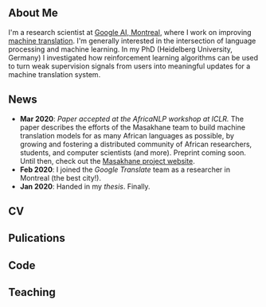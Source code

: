 ## About Me
I'm a research scientist at [Google AI, Montreal](https://research.google/locations/montreal/), where I work on improving [machine translation](https://research.google/research-areas/machine-translation/). I'm generally interested in the intersection of language processing and machine learning. In my PhD (Heidelberg University, Germany) I investigated how reinforcement learning algorithms can be used to turn weak supervision signals from users into meaningful updates for a machine translation system.

## News
- **Mar 2020**: *Paper accepted at the AfricaNLP workshop at ICLR.* The paper describes the efforts of the Masakhane team to build machine translation models for as many African languages as possible, by growing and fostering a distributed community of African researchers, students, and computer scientists (and more). Preprint coming soon. Until then, check out the [Masakhane project website](https://masakhane.io). 
- **Feb 2020**: I joined the *Google Translate* team as a researcher in Montreal (the best city!).
- **Jan 2020**: Handed in my *thesis*. Finally. 

## CV

## Pulications

## Code

## Teaching
